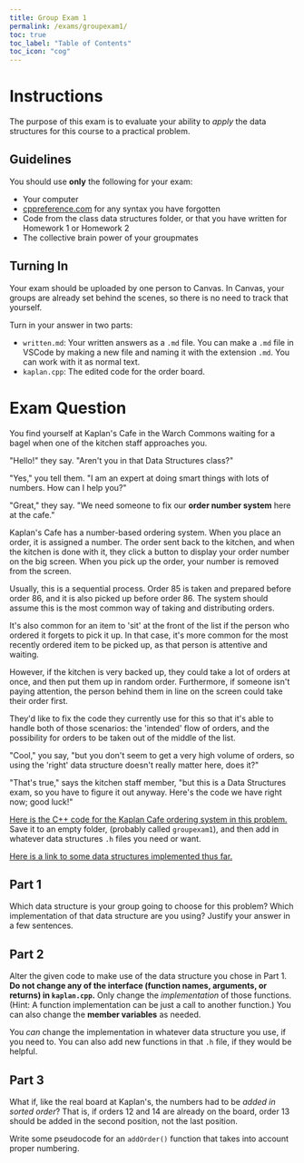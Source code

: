 ```yaml
---
title: Group Exam 1
permalink: /exams/groupexam1/
toc: true
toc_label: "Table of Contents"
toc_icon: "cog"
---
```


# Instructions 

The purpose of this exam is to evaluate your ability to _apply_ the data structures for this course to a practical problem.

## Guidelines

You should use **only** the following for your exam: 

- Your computer
- [cppreference.com](https://en.cppreference.com/w/) for any syntax you have forgotten
- Code from the class data structures folder, or that you have written for Homework 1 or Homework 2
- The collective brain power of your groupmates 

## Turning In 

Your exam should be uploaded by one person to Canvas. In Canvas, your groups are already set behind the scenes, so there is no need to track that yourself. 

Turn in your answer in two parts:

- `written.md`: Your written answers as a `.md` file. You can make a `.md` file in VSCode by making a new file and naming it with the extension `.md`. You can work with it as normal text. 
- `kaplan.cpp`: The edited code for the order board.

# Exam Question

You find yourself at Kaplan's Cafe in the Warch Commons waiting for a bagel when one of the kitchen staff approaches you. 

"Hello!" they say. "Aren't you in that Data Structures class?"

"Yes," you tell them. "I am an expert at doing smart things with lots of numbers. How can I help you?"

"Great," they say. "We need someone to fix our **order number system** here at the cafe."

Kaplan's Cafe has a number-based ordering system. When you place an order, it is assigned a number. The order sent back to the kitchen, and when the kitchen is done with it, they click a button to display your order number on the big screen. When you pick up the order, your number is removed from the screen. 

Usually, this is a sequential process. Order 85 is taken and prepared before order 86, and it is also picked up before order 86. The system should assume this is the most common way of taking and distributing orders.

It's also common for an item to 'sit' at the front of the list if the person who ordered it forgets to pick it up. In that case, it's more common for the most recently ordered item to be picked up, as that person is attentive and waiting.

However, if the kitchen is very backed up, they could take a lot of orders at once, and then put them up in random order. Furthermore, if someone isn't paying attention, the person behind them in line on the screen could take their order first.

They'd like to fix the code they currently use for this so that it's able to handle both of those scenarios: the 'intended' flow of orders, and the possibility for orders to be taken out of the middle of the list. 

"Cool," you say, "but you don't seem to get a very high volume of orders, so using the 'right' data structure doesn't really matter here, does it?"

"That's true," says the kitchen staff member, "but this is a Data Structures exam, so you have to figure it out anyway. Here's the code we have right now; good luck!"

[Here is the C++ code for the Kaplan Cafe ordering system in this problem.](https://github.com/alackles/CMSC-270-ST-23/blob/main/_pages/exams/kaplan.cpp) Save it to an empty folder, (probably called `groupexam1`), and then add in whatever data structures `.h` files you need or want.

[Here is a link to some data structures implemented thus far.](https://github.com/alackles/CMSC-270-ST-23/tree/main/datastructs)

## Part 1

Which data structure is your group going to choose for this problem? Which implementation of that data structure are you using? Justify your answer in a few sentences.

## Part 2

Alter the given code to make use of the data structure you chose in Part 1. **Do not change any of the interface (function names, arguments, or returns) in `kaplan.cpp`.** Only change the _implementation_ of those functions. (Hint: A function implementation can be just a call to another function.) You can also change the **member variables** as needed.

You _can_ change the implementation in whatever data structure you use, if you need to. You can also add new functions in that `.h` file, if they would be helpful.  

## Part 3

What if, like the real board at Kaplan's, the numbers had to be _added in sorted order_? That is, if orders 12 and 14 are already on the board, order 13 should be added in the second position, not the last position. 

Write some pseudocode for an `addOrder()` function that takes into account proper numbering.
